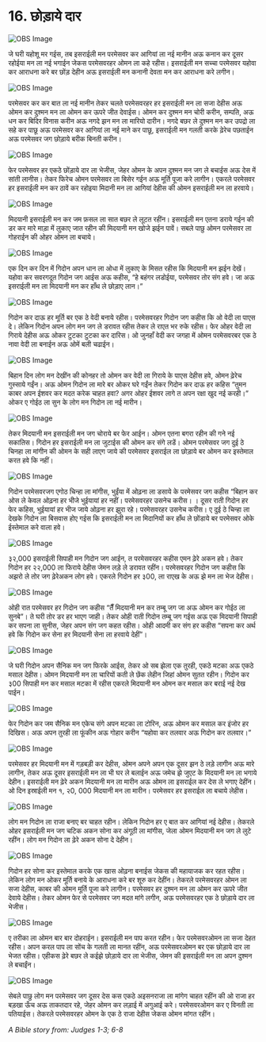 # 16. छोड़ाये दार

![OBS Image](https://cdn.door43.org/obs/jpg/360px/obs-en-16-01.jpg)

जे घरी यहोशू मर गईस, तब इसराईली मन परमेसवर कर आगियां ला नई मानीन अऊ कनान कर दूसर रहोईया मन ला नई भगाईन जेकस परमेसवरहर ओमन ला कहे रहीस। इसराईली मन सच्चा परमेसवर यहोवा कर आराधना करे बर छोंड़ देहीन अऊ इसराईली मन कनानी देवता मन कर आराधना करे लगीन।

![OBS Image](https://cdn.door43.org/obs/jpg/360px/obs-en-16-02.jpg)

परमेसवर कर कर बात ला नई मानीन तेकर चलते परमेसवरहर हर इसराईली मन ला सजा देहीस अऊ ओमन कर दुश्मन मन ला ओमन कर ऊपरे जीत देवाईस। ओमन कर दुश्मन मन चोरी करीन, सम्पति, अऊ धन कर बिदिर विनास करीन अऊ नगदे झन मन ला मारियो दारीन। नगदे बछर ले दुश्मन मन कर उपद्रो ला सहे कर पाछू अऊ परमेसवर कर आगियां ला नई माने कर पाछू, इसराईली मन गलती करके ढ़ेरेच पछताईन अऊ परमेसवर जग छोड़ाये बरीक बिनती करीन।

![OBS Image](https://cdn.door43.org/obs/jpg/360px/obs-en-16-03.jpg)

फेर परमेसवर हर एकठे छोंड़ाये दार ला भेजीस, जेहर ओमन के अपन दुश्मन मन जग ले बचाईस अऊ देस में सांती लानीस। तेकर फिरेच ओमन परमेसवर ला बिसेर गईन अऊ मूर्ति पूजा करे लागीन। एकरले परमेसवर हर इसराईली मन कर ठावें कर रहोइया मिदानी मन ला आगियां देहीस की ओमन इसराईली मन ला हरवाये।

![OBS Image](https://cdn.door43.org/obs/jpg/360px/obs-en-16-04.jpg)

मिदयानी इसराईली मन कर जम फ़सल ला सात बछर ले लूटत रहींन। इसराईली मन एतना डराये गईन की डर कर मारे माड़ा में लुकाए जात रहीन की मिदयानी मन खोजे झईन पावें। सबले पाछु ओमन परमेसवर ला गोहराईन की ओहर ओमन ला बचाये।

![OBS Image](https://cdn.door43.org/obs/jpg/360px/obs-en-16-05.jpg)

एक दिन कर दिन में गिदोन अपन धान ला ओधा में लुकाए के मिसत रहीस कि मिदयानी मन झईन देखें। यहोवा कर सवरगदूत गिदोन जग आईस अऊ कहीस, “हे बहंगर लडोईया, परमेसवर तोर संग हवे। जा अऊ इसराईली मन ला मिदयानी मन कर हाँथ ले छोड़ाए लान।”

![OBS Image](https://cdn.door43.org/obs/jpg/360px/obs-en-16-06.jpg)

गिदोन कर दाऊ हर मूर्ति बर एक ठे वेदी बनाये रहीस। परमेसवरहर गिदोन जग कहीस कि ओ वेदी ला पाएस दे। लेकिन गिदोन अपन लोग मन जग ले डरावत रहीस तेकर ले राएत भर रुके रहीस। फेर ओहर वेदी ला गिराये देहीस अऊ ओकर टुटका टुटका कर दारिस। ओ जुनहाँ वेदी कर जगहा में ओमन परमेसवरबर एक ठे नावा वेदी ला बनाईन अऊ ओमें बली चढाईन।

![OBS Image](https://cdn.door43.org/obs/jpg/360px/obs-en-16-07.jpg)

बिहान दिन लोग मन देखींन की कोनहर तो ओमन कर वेदी ला गिराये के पाएस देहीस हवे, ओमन ढ़ेरेच गुस्साये गईंन। अऊ ओमन गिदोन ला मारे बर ओकर घरे गईंन तेकर गिदोन कर दाऊ हर कहिस “तुमन काबर अपन ईशवर कर मदत करेक चाहत हवा? अगर ओहर ईशवर लागे त अपन रक्षा खुद नई करही।” ओकर ए गोईठ ला सुन के लोग मन गिदोन ला नई मारीन।

![OBS Image](https://cdn.door43.org/obs/jpg/360px/obs-en-16-08.jpg)

तेकर मिदयानी मन इसराईली मन जग चोराये बर फेर आईन। ओमन एतना बगरा रहीन की गने नई सकातिस। गिदोन हर इसराईली मन ला जुटाईस की ओमन कर संगे लडें। ओमन परमेसवर जग दुई ठे चिनहा ला मांगीन की ओमन के सही लाएग जाये की परमेसवर इसराईल ला छोड़ाये बर ओमन कर इस्तेमाल करत हवे कि नहीं।

![OBS Image](https://cdn.door43.org/obs/jpg/360px/obs-en-16-09.jpg)

गिदोन परमेसवरजग एगोठ चिन्हा ला मांगीस, भुईंया में ओढ़ना ला डसाये के परमेसवर जग कहीस “बिहान कर ओस ले केवल ओढ़ना हर भीजे भुईयायां हर नहीं। परमेसवरहर उसनेच करीस। । दूसर राती गिदोन हर फेर कहिस, भुईयायां हर भीज जाये ओढ़ना हर झुरा रहे। परमेसवरहर उसनेच करीस। ए दुई ठे चिन्हा ला देखके गिदोन ला बिसवास होए गईस कि इसराईली मन ला मिदानियों कर हाँथ ले छोंडाये बर परमेसवर ओके ईस्तेमाल करे वाला हवे।

![OBS Image](https://cdn.door43.org/obs/jpg/360px/obs-en-16-10.jpg)

३२,000 इसराईली सिपाही मन गिदोन जग आईन, त परमेसवरहर कहीस एमन ढ़ेरे अकन हवे। तेकर गिदोन हर २२,000 ला फिराये देहीस जेमन लड़े ले डरावत रहींन। परमेसवरहर गिदोन जग कहीस कि अझरो ले तोर जग ढ़ेरेअकन लोग हवे। एकरले गिदोन हर ३00, ला राएख के अऊ झे मन ला भेज देहीस।

![OBS Image](https://cdn.door43.org/obs/jpg/360px/obs-en-16-11.jpg)

ओही रात परमेसवर हर गिदोन जग कहीस “तैँ मिदयानी मन कर तम्बू जग जा अऊ ओमन कर गोईठ ला सुनबे”। ते घरी तोर डर हर भाएग जाही। तेकर ओही राती गिदोन तम्बू जग गईस अऊ एक मिदयानी सिपाही कर सपना ला सुनीस, जेहर अपन संग जग कहत रहीस। ओही आदमी कर संग हर कहीस “सपना कर अर्थ हवे कि गिदोन कर सेना हर मिदयानी सेना ला हरवाये देहीं”।

![OBS Image](https://cdn.door43.org/obs/jpg/360px/obs-en-16-12.jpg)

जे घरी गिदोन अपन सैनिक मन जग फिरके आईस, तेकर ओ सब झेला एक तुरही, एकठे मटका अऊ एकठे मसाल देहीस। ओमन मिदयानी मन ला चारियों कती ले छेंक लेहीन जिहां ओमन सुतत रहीन। गिदोन कर ३00 सिपाही मन कर मसाल मटका में रहीस एकरले मिदयानी मन ओमन कर मसाल कर बराई नई देख पाईन।

![OBS Image](https://cdn.door43.org/obs/jpg/360px/obs-en-16-13.jpg)

फेर गिदोन कर जम सैनिक मन एकेच संगे अपन मटका ला टोरिन, अऊ ओमन कर मसाल कर इंजोर हर दिखिस। अऊ अपन तुरही ला फूंकीन अऊ गोहार करीन “यहोवा कर तलवार अऊ गिदोन कर तलवार।”

![OBS Image](https://cdn.door43.org/obs/jpg/360px/obs-en-16-14.jpg)

परमेसवर हर मिदयानी मन में गड़बड़ी कर देहीस, ओमन अपने अपन एक दूसर झन ठे लड़े लागीन अऊ मारे लागीन, तेकर अऊ दूसर इसराईली मन ला भी घर ले बलाईन अऊ जमेच झे जुएट के मिदयानी मन ला भगाये देहीन। इसराईली मन ढ़ेरे अकन मिदयानी मन ला मारीन अऊ ओमन ला इसराईल कर देस ले भगाए देहींन। ओ दिन इस्राईली मन १, २0, 000 मिदयानी मन ला मारीन। परमेसवर हर इसराईल ला बचाये लेहीस।

![OBS Image](https://cdn.door43.org/obs/jpg/360px/obs-en-16-15.jpg)

लोग मन गिदोन ला राजा बनाए बर चाहत रहीन। लेकिन गिदोन हर ए बात कर आगियां नई देहीस। तेकरले ओहर इसराईली मन जग चटिक अकन सोना कर अंगूठी ला मांगीस, जेला ओमन मिदयानी मन जग ले लुटे रहींन। लोग मन गिदोन ला ढ़ेरे अकन सोना दे देहीन।

![OBS Image](https://cdn.door43.org/obs/jpg/360px/obs-en-16-16.jpg)

गिदोन हर सोना कर इस्तेमाल करके एक खास ओढ़ना बनाईस जेकस की महायाजक कर रहत रहीस। लेकिन लोग मन ओकर मूर्ति बनाये के आराधना करे बर शूरु कर देहींन। तेकरले परमेसवरहर ओमन ला सजा देहीस, काबर की ओमन मूर्ति पूजा करे लागीन। परमेसवर हर दुश्मन मन ला ओमन कर ऊपरे जीत देवाये देहीस। तेकर ओमन फेर से परमेसवर जग मदत मांगे लगीन, अऊ परमेसवरहर एक ठे छोड़ाये दार ला भेजीस।

![OBS Image](https://cdn.door43.org/obs/jpg/360px/obs-en-16-17.jpg)

ए तरीका ला ओमन बार बार दोहराईन। इसराईली मन पाप करत रहीन। फेर परमेसवरओमन ला सजा देहत रहीस। अपन करल पाप ला सोंच के गलती ला मानत रहींन, अऊ परमेसवरओमन बर एक छोड़ाये दार ला भेजत रहीस। एहीकस ढ़ेरे बछर ले कईझे छोड़ाये दार ला भेजीस, जेमन की इसराईली मन ला अपन दुश्मन ले बचाईंन।

![OBS Image](https://cdn.door43.org/obs/jpg/360px/obs-en-16-18.jpg)

सेबले पाछु लोग मन परमेसवर जग दूसर देस कस एकठे अइसनराजा ला मांगेग चाहत रहींन की ओ राजा हर बड़खा ऊँच अऊ ताकतदार रहे, जेहर ओमन कर लड़ाई में अगुआई करे। परमेसवरओमन कर ए विनती ला पतियाईस। तेकरले परमेसवरहर ओमन के एक ठे राजा देहीस जेकस ओमन मांगत रहींन।

_A Bible story from: Judges 1-3; 6-8_